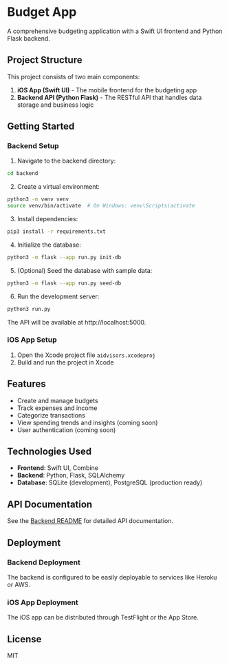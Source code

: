 # Budget App

A comprehensive budgeting application with a Swift UI frontend and Python Flask backend.

## Project Structure

This project consists of two main components:

1. **iOS App (Swift UI)** - The mobile frontend for the budgeting app
2. **Backend API (Python Flask)** - The RESTful API that handles data storage and business logic

## Getting Started

### Backend Setup

1. Navigate to the backend directory:
```bash
cd backend
```

2. Create a virtual environment:
```bash
python3 -m venv venv
source venv/bin/activate  # On Windows: venv\Scripts\activate
```

3. Install dependencies:
```bash
pip3 install -r requirements.txt
```

4. Initialize the database:
```bash
python3 -m flask --app run.py init-db
```

5. (Optional) Seed the database with sample data:
```bash
python3 -m flask --app run.py seed-db
```

6. Run the development server:
```bash
python3 run.py
```

The API will be available at http://localhost:5000.

### iOS App Setup

1. Open the Xcode project file `aidvisors.xcodeproj`
2. Build and run the project in Xcode

## Features

- Create and manage budgets
- Track expenses and income
- Categorize transactions
- View spending trends and insights (coming soon)
- User authentication (coming soon)

## Technologies Used

- **Frontend**: Swift UI, Combine
- **Backend**: Python, Flask, SQLAlchemy
- **Database**: SQLite (development), PostgreSQL (production ready)

## API Documentation

See the [Backend README](backend/README.md) for detailed API documentation.

## Deployment

### Backend Deployment

The backend is configured to be easily deployable to services like Heroku or AWS.

### iOS App Deployment

The iOS app can be distributed through TestFlight or the App Store.

## License

MIT 